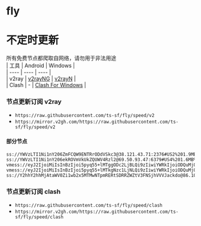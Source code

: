 # fly
# 不定时更新
所有免费节点都爬取自网络，请勿用于非法用途  
|  工具  | Android  | Windows  |  
|  ----  | ----   | ----  |  
| v2ray  | [v2rayNG](https://github.com/2dust/v2rayNG/releases) | [v2rayN](https://github.com/2dust/v2rayN/releases) |  
| Clash  | - | [Clash For Windows](https://github.com/2dust/clashN/releases) | 
  
### 节点更新订阅  v2ray
- `https://raw.githubusercontent.com/ts-sf/fly/speed/v2`  
- `https://mirror.v2gh.com/https://raw.githubusercontent.com/ts-sf/fly/speed/v2`  

#### 部分节点  
``` 
ss://YWVzLTI1Ni1nY206ZmFCQW9ENTRrODdVSkc3@38.121.43.71:2376#US2%201.9MB%2Fs
ss://YWVzLTI1Ni1nY206ekROVmVkUkZQUWV4Rzl2@69.50.93.47:6379#US4%201.6MB%2Fs
vmess://eyJ2IjoiMiIsInBzIjoi5pyq55+lMTggODc2LjBLQi9zIiwiYWRkIjoiODQuMjQ3LjE0Ni4xODkiLCJwb3J0IjoiMzM3NTQiLCJpZCI6IjQ1ZjRmNTY1LThjNzgtNDkwNi1hNWI5LTA4ZWE5MDc1Y2QzMSIsImFpZCI6IjAiLCJzY3kiOiJhdXRvIiwibmV0IjoidGNwIiwidHlwZSI6Im5vbmUiLCJob3N0IjoiIiwicGF0aCI6IiIsInRscyI6IiIsInNuaSI6IiIsInRlc3RfbmFtZSI6IjE4In0=
vmess://eyJ2IjoiMiIsInBzIjoi5pyq55+lMTkgNzc1LjNLQi9zIiwiYWRkIjoiODQuMjQ3LjE1MC4xNzciLCJwb3J0IjoiMzYxNDEiLCJpZCI6ImQzMWVlNTJmLWI2ZTQtNGRiOC05Yzk1LTk4ODU1ZWM4MjNjYyIsImFpZCI6IjAiLCJzY3kiOiJhdXRvIiwibmV0IjoidGNwIiwidHlwZSI6Im5vbmUiLCJob3N0IjoiIiwicGF0aCI6IiIsInRscyI6IiIsInNuaSI6IiIsInRlc3RfbmFtZSI6IjE5In0=
ss://Y2hhY2hhMjAtaWV0Zi1wb2x5MTMwNTpmRERtSDRRZWZtV3FNSjhVVVJackdo@86.104.74.243:14255#%E6%9C%AA%E7%9F%A529%2016.3MB%2Fs
```
### 节点更新订阅  clash
- `https://raw.githubusercontent.com/ts-sf/fly/speed/clash`  
- `https://mirror.v2gh.com/https://raw.githubusercontent.com/ts-sf/fly/speed/clash`  



